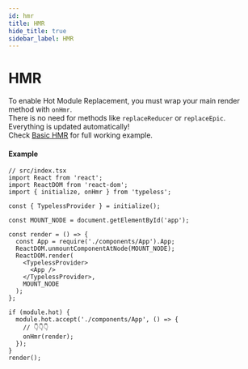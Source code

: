 ```yaml
---
id: hmr
title: HMR
hide_title: true
sidebar_label: HMR
---
```

 
# HMR
To enable Hot Module Replacement, you must wrap your main render method with `onHmr`.  
There is no need for methods like `replaceReducer` or `replaceEpic`. Everything is updated automatically!  
Check [Basic HMR](/introduction/examples#basic-hmr) for full working example.

#### Example
```tsx
// src/index.tsx
import React from 'react';
import ReactDOM from 'react-dom';
import { initialize, onHmr } from 'typeless';

const { TypelessProvider } = initialize();

const MOUNT_NODE = document.getElementById('app');

const render = () => {
  const App = require('./components/App').App;
  ReactDOM.unmountComponentAtNode(MOUNT_NODE);
  ReactDOM.render(
    <TypelessProvider>
      <App />
    </TypelessProvider>,
    MOUNT_NODE
  );
};

if (module.hot) {
  module.hot.accept('./components/App', () => {
    // 👇👇👇
    onHmr(render);
  });
}
render();
```